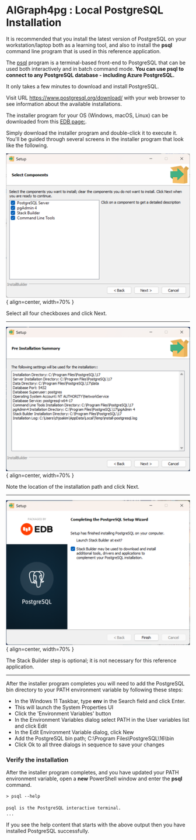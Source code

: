 # AIGraph4pg : Local PostgreSQL Installation

It is recommended that you install the latest version of PostgreSQL
on your workstation/laptop both as a learning tool, and also
to install the **psql** command line program that is used
in this reference application.

The [psql](https://www.postgresql.org/docs/current/app-psql.html)
program is a terminal-based front-end to PostgreSQL that can be
used both interactively and in batch command mode.
**You can use psql to connect to any PostgreSQL database - including Azure PostgreSQL.**

It only takes a few minutes to download and install PostgreSQL.

Visit URL https://www.postgresql.org/download/ with your web browser
to see information about the available installations.

The installer program for your OS (Windows, macOS, Linux) can be downloaded from this
[EDB page:](https://www.enterprisedb.com/downloads/postgres-postgresql-downloads).

Simply download the installer program and double-click it to execute it.
You'll be guided through several screens in the installer program that look
like the following.

![](img/local-pg-setup-1.png){ align=center, width=70% }


Select all four checkboxes and click Next.

---

![](img/local-pg-setup-2.png){ align=center, width=70% }


Note the location of the installation path and click Next.

---

![](img/local-pg-setup-3.png){ align=center, width=70% }


The Stack Builder step is optional; it is not necessary
for this reference application.

---

After the installer program completes you will need to add the
PostgreSQL bin directory to your PATH environment variable by
following these steps:

- In the Windows 11 Taskbar, type **env** in the Search field and click Enter.
- This will launch the System Properties UI
- Click the 'Environment Variables' button
- In the Environment Variables dialog select PATH in the User variables list and click Edit
- In the Edit Environment Variable dialog, click New
- Add the PostgreSQL bin path; C:\Program Files\PostgreSQL\16\bin
- Click Ok to all three dialogs in sequence to save your changes

### Verify the installation

After the installer program completes, and you have updated your PATH
environment variable, open a **new** PowerShell window and enter 
the **psql** command.

```
> psql --help

psql is the PostgreSQL interactive terminal.
... 
```

If you see the help content that starts with the above output
then you have installed PostgreSQL successfully.

